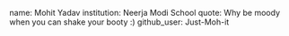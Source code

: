 name: Mohit Yadav
institution: Neerja Modi School
quote: Why be moody when you can shake your booty :)
github_user: Just-Moh-it